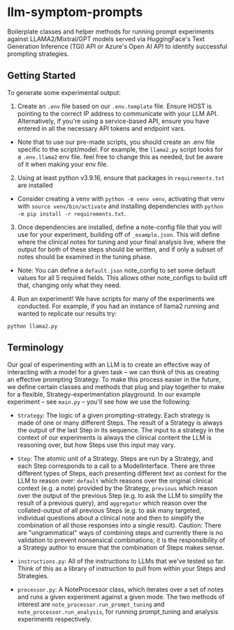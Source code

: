 # llm-symptom-prompts

Boilerplate classes and helper methods for running prompt experiments against LLAMA2/Mixtral/GPT models served via
HuggingFace's Text Generation Inference (TGI) API or Azure's Open AI API to identify successful prompting strategies.

## Getting Started

To generate some experimental output:

1. Create an `.env` file based on our `.env.template` file. Ensure HOST is pointing to the correct IP address to communicate with your LLM API. Alternatively, if you're using a service-based API, ensure you have entered in all the necessary API tokens and endpoint vars. 
  - Note that to use our pre-made scripts, you should create an .env file specific to the script/model. For example, the `llama2.py` script looks for a `.env.llama2` env file. 
  feel free to change this as needed, but be aware of it when making your env file.
2. Using at least python v3.9.16, ensure that packages in `requirements.txt` are installed 
  - Consider creating a venv with `python -m venv venv`, activating that venv with `source venv/bin/activate` and installing dependencies with `python -m pip install -r requirements.txt`.
3. Once dependencies are installed, define a note-config file that you will use for your experiment, building off of `_example.json`. This will define where the clinical notes for tuning and your final analysis live, where the output for both of these steps should be written, and if only a subset of notes should be examined in the tuning phase. 
  - Note: You can define a `default.json` note_config to set some default values for all 5 required fields. This allows other note_configs to build off that, changing only what they need.
4. Run an experiment! We have scripts for many of the experiments we conducted. For example, if you had an instance of llama2 running and wanted to replicate our results try: 
```shell
python llama2.py
```

## Terminology

Our goal of experimenting with an LLM is to create an effective way of interacting with a model for
a given task – we can think of this as creating an effective prompting Strategy. To make this process
easier in the future, we define certain classes and methods that plug and play together to make for a
flexible, Strategy-experimentation playground. In our example experiment – see `main.py` – you'll see how we use the following:

- `Strategy`: The logic of a given prompting-strategy. Each strategy is made of one or
  many different Steps. The result of a Strategy is always the output of the last Step in its sequence.
  The input to a strategy in the context of our experiments is always the clinical content the LLM is reasoning over,
  but how Steps use this input may vary.

- `Step`: The atomic unit of a Strategy. Steps are run by a Strategy, and each Step corresponds to
  a call to a ModelInterface. There are three different types of Steps, each presenting different text
  as context for the LLM to reason over: `default` which reasons over the original clinical context
  (e.g. a note) provided by the Strategy, `previous` which reason over the output of the previous Step
  (e.g. to ask the LLM to simplify the result of a previous query), and `aggregator` which reason over
  the collated-output of all previous Steps (e.g. to ask many targeted, individual questions about a
  clinical note and then to simplify the combination of all those responses into a single result).
  Caution: There are "ungrammatical" ways of combining steps and currently there is no validation to
  prevent nonsensical combinations; it is the responsibility of a Strategy author to ensure that the
  combination of Steps makes sense.

- `instructions.py`: All of the instructions to LLMs that we've tested so far. Think of this as a
  library of instruction to pull from within your Steps and Strategies.

- `processor.py`: A NoteProcessor class, which iterates over a set of notes and runs a given experiment against a given mode. The two methods of interest are `note_processor.run_prompt_tuning` and `note_processor.run_analysis`, for running prompt_tuning and analysis experiments respectively.